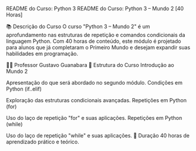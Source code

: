 README do Curso: Python 3 
README do Curso: Python 3 – Mundo 2 [40 Horas]

📚 Descrição do Curso
O curso "Python 3 – Mundo 2" é um aprofundamento nas estruturas de repetição e comandos condicionais da linguagem Python. Com 40 horas de conteúdo, este módulo é projetado para alunos que já completaram o Primeiro Mundo e desejam expandir suas habilidades em programação.

👨‍🏫 Professor
Gustavo Guanabara
🎯 Estrutura do Curso
Introdução ao Mundo 2

Apresentação do que será abordado no segundo módulo.
Condições em Python (if..elif)

Exploração das estruturas condicionais avançadas.
Repetições em Python (for)

Uso do laço de repetição "for" e suas aplicações.
Repetições em Python (while)

Uso do laço de repetição "while" e suas aplicações.
📅 Duração
40 horas de aprendizado prático e teórico.

